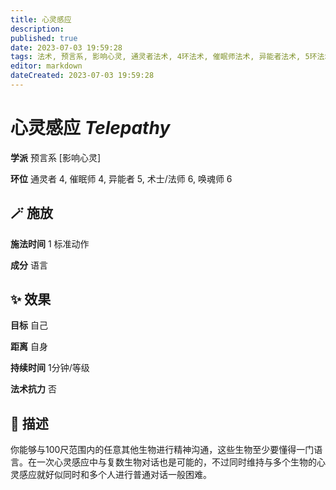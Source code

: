 ```yaml
---
title: 心灵感应
description: 
published: true
date: 2023-07-03 19:59:28
tags: 法术, 预言系, 影响心灵, 通灵者法术, 4环法术, 催眠师法术, 异能者法术, 5环法术, 术士/法师法术, 6环法术, 唤魂师法术
editor: markdown
dateCreated: 2023-07-03 19:59:28
---
```


# **心灵感应** *Telepathy*

**学派** 预言系 \[影响心灵\] 

**环位** 通灵者 4, 催眠师 4, 异能者 5, 术士/法师 6, 唤魂师 6

## 🪄 施放

**施法时间** 1 标准动作

**成分** 语言

## ✨ 效果 

**目标** 自己 

**距离** 自身  

**持续时间** 1分钟/等级 

**法术抗力** 否

## 📖 描述

你能够与100尺范围内的任意其他生物进行精神沟通，这些生物至少要懂得一门语言。在一次心灵感应中与复数生物对话也是可能的，不过同时维持与多个生物的心灵感应就好似同时和多个人进行普通对话一般困难。
    